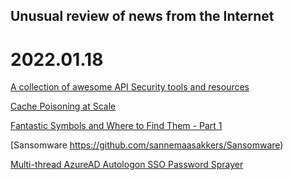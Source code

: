 ## Unusual review of news from the Internet

# 2022.01.18

[A collection of awesome API Security tools and resources](https://github.com/arainho/awesome-api-security)

[Cache Poisoning at Scale](https://youst.in/posts/cache-poisoning-at-scale/)

[Fantastic Symbols and Where to Find Them - Part 1](https://www.polarsignals.com/blog/posts/2022/01/13/fantastic-symbols-and-where-to-find-them/)

[Sansomware https://github.com/sannemaasakkers/Sansomware)

[Multi-thread AzureAD Autologon SSO Password Sprayer](https://github.com/b1naryxx/AzureAD-Autologon-Password-Sprayer)
